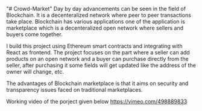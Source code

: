 "# Crowd-Market" 
Day by day advancements can be seen in the field of Blockchain. It is a decenteralized network where peer to peer transactions take place. Blockchain has various applications one of the application is marketplace which is a decenteralized open network where sellers and buyers come together.

I build this project using Ethereum smart contracts and integrating with React as frontend. The project focuses on the part where a seller can add products on an open network and a buyer can purchase directly from the seller, after purchasing it some fields will get updated like the address of the owner will change, etc.

The advantages of Blockchain marketplace is that it aims on security and transparency issues faced on traditional marketplaces.

Working video of the porject given below
https://vimeo.com/498889833

